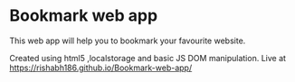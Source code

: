# Bookmark web app

This web app will help you to bookmark your favourite website.

Created using html5 ,localstorage and basic JS DOM manipulation.
Live at https://rishabh186.github.io/Bookmark-web-app/

